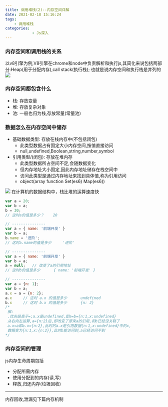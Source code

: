 ```yaml
---
title: 调用堆栈(2)--内存空间详解
date: 2021-02-18 15:16:24
tags:
    - 调用堆栈
categories: 
            - Js深入
---
```

### 内存空间和调用栈的关系
以v8引擎为例,V8引擎在chrome和node中负责解析和执行js,其简化来说包括两部分:Heap(用于分配内存),call stack(执行栈);
也就是说内存空间和执行栈是并列的
![](v8.png)
### 内存空间都包含什么
- 栈: 存放变量
- 堆: 存放复杂对象
- 池: 一般也归为栈,存放常量(常量池)

### 数据怎么在内存空间中储存
- 基础数据类型: 存放在栈内存中(不包括闭包)
    - 此类型数据占有固定大小内存空间,按值直接访问
    - null,undefined,Boolean,string,number,symbol
- 引用类型/(闭包): 存放在堆内存
    - 此类型数据所占空间不定,会随数据变化
    - 但内存地址大小固定,因此内存地址储存在栈空间中
    - 访问此类型是通过内存地址来找到具体值,称为引用访问
    - object(array function Set(es6) Map(es6))

![](栈堆内存中的数据.png)
在计算机的数据结构中，栈比堆的运算速度快
```js
var a = 20;
var b = a;
b = 30;
// 这时a的值是多少？    20

// ---------------
var a = { name: '前端开发' }
var b = a;
b.name = '进阶';
// 这时a.name的值是多少     '进阶'

// ---------------
var a = { name: '前端开发' }
var b = a;
a = null;   // 改变了a的引用地址
// 这时b的值是多少      { name: '前端开发' }

// ---------------
var a = {n: 1};
var b = a;
a.x = a = {n: 2};
a.x 	// 这时 a.x 的值是多少      undefined
b.x 	// 这时 b.x 的值是多少      {n: 2}
/*
 解: 
 .优先级高于=;a.x是undefined,即a=b={n:1,x:undefined}
 从右向左运算,a={n:2}后,即改变了原来a的引用,和b已经没关联了
 a.x=a即a.x={n:2},此时的a.x是引用数据{n:1,x:undefined}中的x,
 数据变为{n:1,x:{n:2}},此时b能访问到,a已经访问不到
*/
```

### 内存空间的管理
js内存生命周期包括
- 分配所需内存
- 使用分配到的内存(读,写)
- 释放,归还内存(垃圾回收)
---
内存回收,泄漏见下篇内存机制

